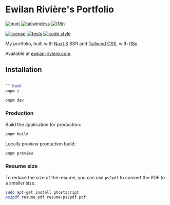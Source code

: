 # Ewilan Rivière's Portfolio

[![nuxt][nuxt-version-src]][nuxt-version-href]
[![tailwindcss][tailwind-version-src]][tailwind-version-href]
[![i18n][i18n-version-src]][i18n-version-href]

[![license][license-src]][license-href]
[![tests][tests-src]][tests-href]
[![code style][code-style-src]][code-style-href]

My portfolio, built with [Nuxt 3](https://nuxt.com/) SSR and [Tailwind CSS](https://tailwindcss.com/), with [i18n](https://v8.i18n.nuxtjs.org/).

Available at [ewilan-riviere.com](https://ewilan-riviere.com).

## Installation

````bash

```bash
pnpm i
````

```bash
pnpm dev
```

### Production

Build the application for production:

```bash
pnpm build
```

Locally preview production build:

```bash
pnpm preview
```

### Resume size

To reduce the size of the resume, you can use `ps2pdf` to convert the PDF to a smaller size.

```bash
sudo apt-get install ghostscript
ps2pdf resume.pdf resume-ps2pdf.pdf
```

[nuxt-version-src]: https://img.shields.io/badge/dynamic/json?label=Nuxt&query=dependencies['nuxt']&url=https://raw.githubusercontent.com/ewilan-riviere/portfolio/main/package.json&message=v3&color=28cf8d&logo=nuxt.js&logoColor=ffffff&labelColor=18181b
[nuxt-version-href]: https://nuxt.com
[tailwind-version-src]: https://img.shields.io/badge/dynamic/json?label=Tailwind%20CSS&query=dependencies['tailwindcss']&url=https://raw.githubusercontent.com/ewilan-riviere/portfolio/main/package.json&message=v3&color=28cf8d&labelColor=18181b
[tailwind-version-href]: https://tailwindcss.com/
[i18n-version-src]: https://img.shields.io/badge/dynamic/json?label=@nuxtjs/i18n&query=dependencies['@nuxtjs/i18n']&url=https://raw.githubusercontent.com/ewilan-riviere/portfolio/main/package.json&message=v3&color=28cf8d&labelColor=18181b
[i18n-version-href]: https://v8.i18n.nuxtjs.org/

[tests-src]: https://img.shields.io/github/actions/workflow/status/ewilan-riviere/portfolio/ci.yml?branch=main&label=tests&style=flat-square&colorA=18181B
[tests-href]: https://github.com/ewilan-riviere/portfolio/actions/workflows/ci.yml
[license-src]: https://img.shields.io/github/license/ewilan-riviere/portfolio.svg?style=flat&colorA=18181B&colorB=28CF8D
[license-href]: https://github.com/ewilan-riviere/portfolio/blob/main/LICENSE
[code-style-src]: https://antfu.me/badge-code-style.svg
[code-style-href]: https://github.com/antfu/eslint-config
